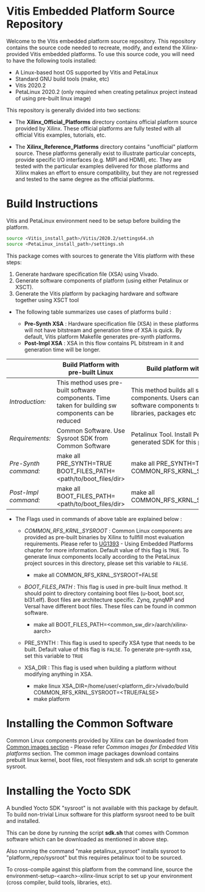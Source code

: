 Vitis Embedded Platform Source Repository
=========================================

Welcome to the Vitis embedded platform source repository. This repository contains the
source code needed to recreate, modify, and extend the Xilinx-provided Vitis embedded
platforms. To use this source code, you will need to have the following tools installed:

- A Linux-based host OS supported by Vitis and PetaLinux
- Standard GNU build tools (make, etc)
- Vitis 2020.2
- PetaLinux 2020.2 (only required when creating petalinux project instead of using pre-built linux image)

This repository is generally divided into two sections:

- The **Xilinx_Official_Platforms** directory contains official platform source provided by
  Xilinx. These official platforms are fully tested with all official Vitis examples, tutorials,
  etc.

- The **Xilinx_Reference_Platforms** directory contains "unofficial" platform source. These
  platforms generally exist to illustrate particular concepts, provide specific I/O interfaces
  (e.g. MIPI and HDMI), etc. They are tested with the particular examples delivered for those
  platforms and Xilinx makes an effort to ensure compatibility, but they are not regressed
  and tested to the same degree as the official platforms.

# Build Instructions

  Vitis and PetaLinux environment need to be setup before building the platform.

  ```bash
  source <Vitis_install_path>/Vitis/2020.2/settings64.sh
  source <PetaLinux_install_path>/settings.sh
  ```
  This package comes with sources to generate the Vitis platform with these steps:

  1. Generate hardware specification file (XSA) using Vivado.
  2. Generate software components of platform (using either Petalinux or XSCT).
  3. Generate the Vitis platform by packaging hardware and software together using XSCT tool


  - The following table summarizes use cases of platforms build :
    
    - **Pre-Synth XSA** : Hardware specification file (XSA) in these platforms will not have bitstream and generation time of XSA   is quick. By default, Vitis platform Makefile generates pre-synth platforms.
    - **Post-Impl XSA** : XSA in this flow contains PL bitstream in it and generation time will be longer.

  |     | Build Platform with pre-built Linux | Build platform with petalinux |
  | --- | --- | --- |
  | *Introduction:* | This method uses pre-built software components. Time taken for building sw components can be reduced | This method builds all software components. Users can customise software components to have additional libraries, packages etc |
  | *Requirements:* | Common Software. Use Sysroot SDK from Common Software | Petalinux Tool. Install PetaLinux generated SDK for this project |
  | *Pre-Synth command:* | make all PRE_SYNTH=TRUE BOOT_FILES_PATH=\<path/to/boot_files/dir> | make all PRE_SYNTH=TRUE COMMON_RFS_KRNL_SYSROOT=FALSE |
  | *Post-Impl command:* | make all BOOT_FILES_PATH=\<path/to/boot_files/dir> | make all COMMON_RFS_KRNL_SYSROOT=FALSE |

  - The Flags used in commands of above table are explained below :

    - *COMMON_RFS_KRNL_SYSROOT* : Common Linux components are provided as pre-built binaries by Xilinx to fullfill most evaluation requirements. Please refer to [UG1393](https://www.xilinx.com/html_docs/xilinx2020_2/vitis_doc/kme1569523964461.html) - Using Embedded Platforms chapter for more information. Default value of this flag is `TRUE`. To generate linux components locally according to the PetaLinux project sources in this directory, please set this variable to `FALSE`.
      - make all COMMON_RFS_KRNL_SYSROOT=FALSE
    
    - *BOOT_FILES_PATH* : This flag is used in pre-built linux method. It should point to directory containing boot files (u-boot, boot.scr, bl31.elf). Boot files are architecture specific. Zynq, zynqMP and Versal have different boot files. These files can be found in common software.
      - make all BOOT_FILES_PATH=<common_sw_dir>/aarch/xilinx-aarch>
    
    - PRE_SYNTH : This flag is used to specify XSA type that needs to be built. Default value of this flag is `FALSE`. To generate pre-synth xsa, set this variable to `TRUE`
    
    - XSA_DIR : This flag is used when building a platform without modifying anything in XSA.    
      - make linux XSA_DIR=/home/user/<platform_dir>/vivado/build COMMON_RFS_KRNL_SYSROOT=<TRUE/FALSE>
      - make platform

# Installing the Common Software

Common Linux components provided by Xilinx can be downloaded from [Common images section](https://www.xilinx.com/support/download/index.html/content/xilinx/en/downloadNav/embedded-design-tools.html) - Please refer *Common images for Embedded Vitis platforms* section. The common image packages download contains prebuilt linux kernel, boot files, root filesystem and sdk.sh script to generate sysroot.

# Installing the Yocto SDK

A bundled Yocto SDK "sysroot" is not available with this package by default. To build non-trivial Linux software for this platform sysroot need to be built and installed.

This can be done by running the script **sdk.sh** that comes with Common software which can be downloaded as mentioned in above step. 

Also running the command "make petalinux_sysroot" installs sysroot to "platform_repo/sysroot" but this requires petalinux tool to be sourced.

To cross-compile against this platform from the command line, source the environment-setup-\<aarch>-xilinx-linux script to set up your environment (cross compiler, build tools, libraries, etc).
